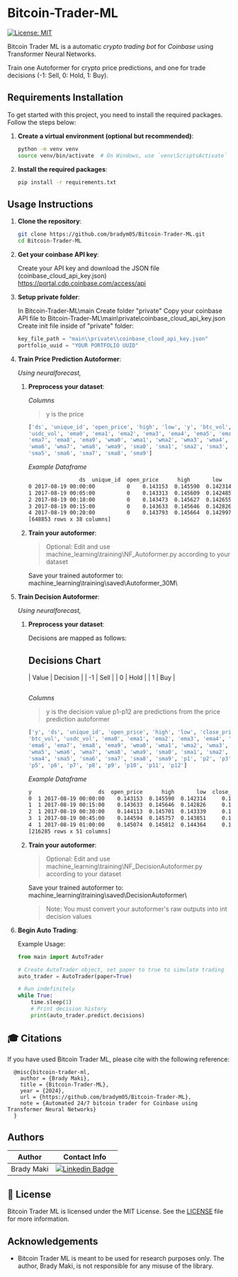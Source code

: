 # Bitcoin-Trader-ML
 
[![License: MIT](https://img.shields.io/badge/License-MIT-yellow.svg)](https://opensource.org/licenses/MIT)

Bitcoin Trader ML is a automatic *crypto trading bot* for *Coinbase* using Transformer Neural Networks.

Train one Autoformer for crypto price predictions, and one for trade decisions (-1: Sell, 0: Hold, 1: Buy).

## Requirements Installation

To get started with this project, you need to install the required packages. Follow the steps below:

1. **Create a virtual environment (optional but recommended)**:
    ```bash
    python -m venv venv
    source venv/bin/activate  # On Windows, use `venv\ScriptsActivate`
    ```

2. **Install the required packages**:
    ```bash
    pip install -r requirements.txt
    ```

## Usage Instructions

1. **Clone the repository**:
    ```bash
    git clone https://github.com/bradym05/Bitcoin-Trader-ML.git
    cd Bitcoin-Trader-ML
    ```

2. **Get your coinbase API key**:

    Create your API key and download the JSON file (coinbase_cloud_api_key.json)
    https://portal.cdp.coinbase.com/access/api

3. **Setup private folder**:

    In Bitcoin-Trader-ML\main
    Create folder "private"
    Copy your coinbase API file to Bitcoin-Trader-ML\main\private\coinbase_cloud_api_key.json
    Create init file inside of "private" folder:
    ```python
    key_file_path = "main\\private\\coinbase_cloud_api_key.json"
    portfolio_uuid = "YOUR PORTFOLIO UUID"
    ```

4. **Train Price Prediction Autoformer**:

    *Using neuralforecast,*

    1. **Preprocess your dataset**:

        *Columns*
        >y is the price
        ```python
        ['ds', 'unique_id', 'open_price', 'high', 'low', 'y', 'btc_vol',
        'usdc_vol', 'ema0', 'ema1', 'ema2', 'ema3', 'ema4', 'ema5', 'ema6',
        'ema7', 'ema8', 'ema9', 'wma0', 'wma1', 'wma2', 'wma3', 'wma4', 'wma5',
        'wma6', 'wma7', 'wma8', 'wma9', 'sma0', 'sma1', 'sma2', 'sma3', 'sma4',
        'sma5', 'sma6', 'sma7', 'sma8', 'sma9']
        ```
        *Example Dataframe*
        ```bash
                        ds  unique_id  open_price      high       low         y   btc_vol  usdc_vol  ...      sma2      sma3      sma4      sma5      sma6      sma7      sma8      sma9
        0 2017-08-19 00:00:00          0    0.143153  0.145590  0.142314  0.145074  0.001439  5.925526  ...  0.149302  0.148726  0.148141  0.146973  0.145702  0.144943  0.144299  0.143965
        1 2017-08-19 00:05:00          0    0.143313  0.145609  0.142485  0.145030  0.001403  5.780747  ...  0.149254  0.148677  0.148043  0.146867  0.145639  0.144889  0.144271  0.143939
        2 2017-08-19 00:10:00          0    0.143473  0.145627  0.142655  0.144987  0.001367  5.635968  ...  0.149206  0.148628  0.147946  0.146761  0.145576  0.144836  0.144243  0.143914
        3 2017-08-19 00:15:00          0    0.143633  0.145646  0.142826  0.144943  0.001331  5.491189  ...  0.149158  0.148579  0.147849  0.146655  0.145512  0.144782  0.144216  0.143888
        4 2017-08-19 00:20:00          0    0.143793  0.145664  0.142997  0.144900  0.001294  5.346409  ...  0.149110  0.148531  0.147751  0.146549  0.145449  0.144728  0.144188  0.143862
        [648853 rows x 38 columns]
        ```

    2. **Train your autoformer**:
        >Optional: Edit and use machine_learning\training\NF_Autoformer.py according to your dataset
        
        Save your trained autoformer to: machine_learning\training\saved\Autoformer_30M\

5. **Train Decision Autoformer**:

    *Using neuralforecast,*

    1. **Preprocess your dataset**:

        Decisions are mapped as follows:

        ## Decisions Chart

        | Value    | Decision |
        | -1       | Sell     |
        |  0       | Hold     |
        |  1       | Buy      |

        ##

        *Columns*
        >y is the decision value
        >p1-p12 are predictions from the price prediction autoformer
        ```python
        ['y', 'ds', 'unique_id', 'open_price', 'high', 'low', 'close_price',
        'btc_vol', 'usdc_vol', 'ema0', 'ema1', 'ema2', 'ema3', 'ema4', 'ema5',
        'ema6', 'ema7', 'ema8', 'ema9', 'wma0', 'wma1', 'wma2', 'wma3', 'wma4',
        'wma5', 'wma6', 'wma7', 'wma8', 'wma9', 'sma0', 'sma1', 'sma2', 'sma3',
        'sma4', 'sma5', 'sma6', 'sma7', 'sma8', 'sma9', 'p1', 'p2', 'p3', 'p4',
        'p5', 'p6', 'p7', 'p8', 'p9', 'p10', 'p11', 'p12']
        ```
        *Example Dataframe*
        ```bash
        y                     ds  open_price      high       low  close_price   btc_vol  usdc_vol  ...        p4       p5        p6        p7        p8       p9       p10       p11       p12
        0  1 2017-08-19 00:00:00    0.143153  0.145590  0.142314     0.145074  0.001439  5.925526  ...  0.144832  0.14463  0.144239  0.143678  0.143814  0.14406  0.144468  0.144901  0.142082
        1  1 2017-08-19 00:15:00    0.143633  0.145646  0.142826     0.144943  0.001331  5.491189  ...  0.144832  0.14463  0.144239  0.143678  0.143814  0.14406  0.144468  0.144901  0.142082
        2  1 2017-08-19 00:30:00    0.144113  0.145701  0.143339     0.144813  0.001222  5.056851  ...  0.144832  0.14463  0.144239  0.143678  0.143814  0.14406  0.144468  0.144901  0.142082
        3  1 2017-08-19 00:45:00    0.144594  0.145757  0.143851     0.144683  0.001113  4.622513  ...  0.144832  0.14463  0.144239  0.143678  0.143814  0.14406  0.144468  0.144901  0.142082
        4  1 2017-08-19 01:00:00    0.145074  0.145812  0.144364     0.144552  0.001005  4.188176  ...  0.144832  0.14463  0.144239  0.143678  0.143814  0.14406  0.144468  0.144901  0.142082
        [216285 rows x 51 columns]
        ```

    2. **Train your autoformer**:
        >Optional: Edit and use machine_learning\training\NF_DecisionAutoformer.py according to your dataset

        Save your trained autoformer to: machine_learning\training\saved\DecisionAutoformer\

        >Note: You must convert your autoformer's raw outputs into int decision values

6. **Begin Auto Trading**:

    Example Usage:
    ```python
    from main import AutoTrader

    # Create AutoTrader object, set paper to true to simulate trading
    auto_trader = AutoTrader(paper=True)

    # Run indefinitely
    while True:
        time.sleep(1)
        # Print decision history
        print(auto_trader.predict.decisions)
    ```

## 🎓 Citations
If you have used Bitcoin Trader ML, please cite with the following reference:
```text
  @misc{bitcoin-trader-ml,
    author = {Brady Maki},
    title = {Bitcoin-Trader-ML},
    year = {2024},
    url = {https://github.com/bradym05/Bitcoin-Trader-ML},
    note = {Automated 24/7 bitcoin trader for Coinbase using Transformer Neural Networks}
  }
```

## Authors

| Author      | Contact Info         |
|-------------|----------------------|
| Brady Maki  | [![Linkedin Badge](https://img.shields.io/badge/-Linkedin-blue?style=flat&logo=Linkedin&logoColor=white)](https://www.linkedin.com/in/brady-m-899456230/)    |

## 📜 License

Bitcoin Trader ML is licensed under the MIT License. See the [LICENSE](https://github.com/bradym05/Bitcoin-Trader-ML/blob/main/LICENSE) file for more information.

## Acknowledgements

- Bitcoin Trader ML is meant to be used for research purposes only. The author, Brady Maki, is not responsible for any misuse of the library.